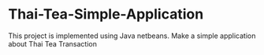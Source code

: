 # Thai-Tea-Simple-Application
This project is implemented using Java netbeans. Make a simple application about Thai Tea Transaction
